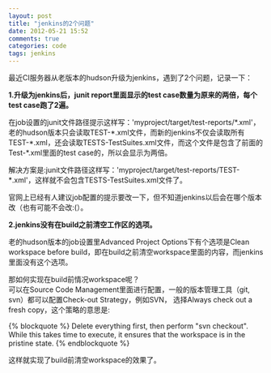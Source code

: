 ```yaml
---
layout: post
title: "jenkins的2个问题"
date: 2012-05-21 15:52
comments: true
categories: code
tags: jenkins
---
```

  
最近CI服务器从老版本的hudson升级为jenkins，遇到了2个问题，记录一下：  
  
**1.升级为jenkins后，junit report里面显示的test case数量为原来的两倍，每个test case跑了2遍。**  
  
在job设置的junit文件路径提示这样写：'myproject/target/test-reports/\*.xml'，老的hudson版本只会读取TEST-\*.xml文件，而新的jenkins不仅会读取所有TEST-\*.xml，还会读取TESTS-TestSuites.xml文件，而这个文件是包含了前面的Test-*.xml里面的test case的，所以会显示为两倍。  
  
解决方案是:junit文件路径这样写：'myproject/target/test-reports/TEST-*.xml'，这样就不会包含TESTS-TestSuites.xml文件了。  
  
官网上已经有人建议job配置的提示要改一下，但不知道jenkins以后会在哪个版本改（也有可能不会改:(）。  
  
**2.jenkins没有在build之前清空工作区的选项。**  
  
老的hudson版本的job设置里Advanced Project Options下有个选项是Clean workspace before build，即在build之前清空workspace里面的内容，而jenkins里面没有这个选项。  
  
那如何实现在build前情况workspace呢？  
可以在Source Code Management里面进行配置，一般的版本管理工具（git, svn）都可以配置Check-out Strategy，例如SVN， 选择Always check out a fresh copy，这个策略的意思是:  
  
{% blockquote %}
Delete everything first, then perform "svn checkout". While this takes time to execute, it ensures that the workspace is in the pristine state.
{% endblockquote %}  
  
这样就实现了build前清空workspace的效果了。  
